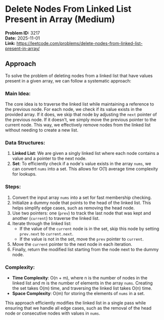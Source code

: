 # Delete Nodes From Linked List Present in Array (Medium)

**Problem ID:** 3217  
**Date:** 2025-11-01  
**Link:** https://leetcode.com/problems/delete-nodes-from-linked-list-present-in-array/

## Approach

To solve the problem of deleting nodes from a linked list that have values present in a given array, we can follow a systematic approach:

### Main Idea:
The core idea is to traverse the linked list while maintaining a reference to the previous node. For each node, we check if its value exists in the provided array. If it does, we skip that node by adjusting the `next` pointer of the previous node. If it doesn't, we simply move the previous pointer to the current node. This way, we effectively remove nodes from the linked list without needing to create a new list.

### Data Structures:
1. **Linked List**: We are given a singly linked list where each node contains a value and a pointer to the next node.
2. **Set**: To efficiently check if a node's value exists in the array `nums`, we can convert `nums` into a set. This allows for O(1) average time complexity for lookups.

### Steps:
1. Convert the input array `nums` into a set for fast membership checking.
2. Initialize a dummy node that points to the head of the linked list. This helps simplify edge cases, such as removing the head node.
3. Use two pointers: one (`prev`) to track the last node that was kept and another (`current`) to traverse the linked list.
4. Iterate through the linked list:
   - If the value of the `current` node is in the set, skip this node by setting `prev.next` to `current.next`.
   - If the value is not in the set, move the `prev` pointer to `current`.
5. Move the `current` pointer to the next node in each iteration.
6. Finally, return the modified list starting from the node next to the dummy node.

### Complexity:
- **Time Complexity**: O(n + m), where n is the number of nodes in the linked list and m is the number of elements in the array `nums`. Creating the set takes O(m) time, and traversing the linked list takes O(n) time.
- **Space Complexity**: O(m) for storing the elements of `nums` in a set.

This approach efficiently modifies the linked list in a single pass while ensuring that we handle all edge cases, such as the removal of the head node or consecutive nodes with values in `nums`.
